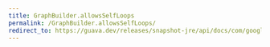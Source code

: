 ```yaml
---
title: GraphBuilder.allowsSelfLoops
permalink: /GraphBuilder.allowsSelfLoops/
redirect_to: https://guava.dev/releases/snapshot-jre/api/docs/com/google/common/graph/GraphBuilder.html#allowsSelfLoops-boolean-
---
```

